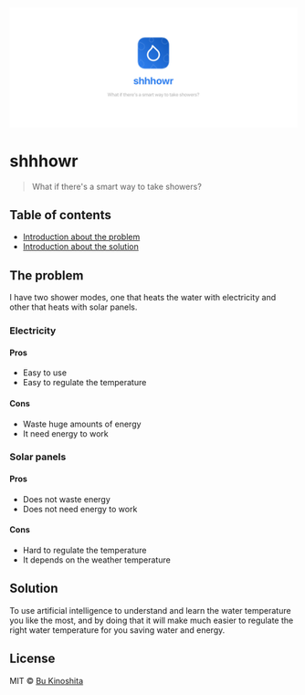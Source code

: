 <img src="/design/assets/cover.png" alt="coxinha"/>

# shhhowr

> What if there's a smart way to take showers?

## Table of contents
  * [Introduction about the problem](#the-problem)
  * [Introduction about the solution](#solution)


## The problem

I have two shower modes, one that heats the water with electricity and other that heats with solar panels.

### Electricity

#### Pros

- Easy to use
- Easy to regulate the temperature

#### Cons

- Waste huge amounts of energy
- It need energy to work


### Solar panels

#### Pros

- Does not waste energy
- Does not need energy to work

#### Cons

- Hard to regulate the temperature
- It depends on the weather temperature


## Solution

To use artificial intelligence to understand and learn the water temperature you like the most, and by doing that it will make much easier to regulate the right water temperature for you saving water and energy.


## License

MIT © [Bu Kinoshita](https://bukinoshita.io)

